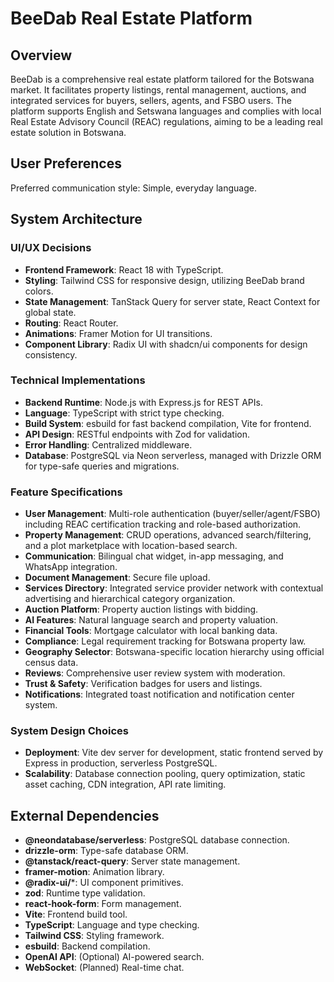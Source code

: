 # BeeDab Real Estate Platform

## Overview
BeeDab is a comprehensive real estate platform tailored for the Botswana market. It facilitates property listings, rental management, auctions, and integrated services for buyers, sellers, agents, and FSBO users. The platform supports English and Setswana languages and complies with local Real Estate Advisory Council (REAC) regulations, aiming to be a leading real estate solution in Botswana.

## User Preferences
Preferred communication style: Simple, everyday language.

## System Architecture

### UI/UX Decisions
-   **Frontend Framework**: React 18 with TypeScript.
-   **Styling**: Tailwind CSS for responsive design, utilizing BeeDab brand colors.
-   **State Management**: TanStack Query for server state, React Context for global state.
-   **Routing**: React Router.
-   **Animations**: Framer Motion for UI transitions.
-   **Component Library**: Radix UI with shadcn/ui components for design consistency.

### Technical Implementations
-   **Backend Runtime**: Node.js with Express.js for REST APIs.
-   **Language**: TypeScript with strict type checking.
-   **Build System**: esbuild for fast backend compilation, Vite for frontend.
-   **API Design**: RESTful endpoints with Zod for validation.
-   **Error Handling**: Centralized middleware.
-   **Database**: PostgreSQL via Neon serverless, managed with Drizzle ORM for type-safe queries and migrations.

### Feature Specifications
-   **User Management**: Multi-role authentication (buyer/seller/agent/FSBO) including REAC certification tracking and role-based authorization.
-   **Property Management**: CRUD operations, advanced search/filtering, and a plot marketplace with location-based search.
-   **Communication**: Bilingual chat widget, in-app messaging, and WhatsApp integration.
-   **Document Management**: Secure file upload.
-   **Services Directory**: Integrated service provider network with contextual advertising and hierarchical category organization.
-   **Auction Platform**: Property auction listings with bidding.
-   **AI Features**: Natural language search and property valuation.
-   **Financial Tools**: Mortgage calculator with local banking data.
-   **Compliance**: Legal requirement tracking for Botswana property law.
-   **Geography Selector**: Botswana-specific location hierarchy using official census data.
-   **Reviews**: Comprehensive user review system with moderation.
-   **Trust & Safety**: Verification badges for users and listings.
-   **Notifications**: Integrated toast notification and notification center system.

### System Design Choices
-   **Deployment**: Vite dev server for development, static frontend served by Express in production, serverless PostgreSQL.
-   **Scalability**: Database connection pooling, query optimization, static asset caching, CDN integration, API rate limiting.

## External Dependencies

-   **@neondatabase/serverless**: PostgreSQL database connection.
-   **drizzle-orm**: Type-safe database ORM.
-   **@tanstack/react-query**: Server state management.
-   **framer-motion**: Animation library.
-   **@radix-ui/***: UI component primitives.
-   **zod**: Runtime type validation.
-   **react-hook-form**: Form management.
-   **Vite**: Frontend build tool.
-   **TypeScript**: Language and type checking.
-   **Tailwind CSS**: Styling framework.
-   **esbuild**: Backend compilation.
-   **OpenAI API**: (Optional) AI-powered search.
-   **WebSocket**: (Planned) Real-time chat.